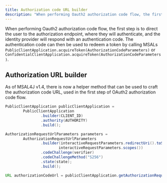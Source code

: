 ```yaml
---
title: Authorization code URL builder
description: "When performing Oauth2 authorization code flow, the first step is to direct the user to the authorization endpoint, where they will authenticate, and the identity provider will respond with an authentication code."
---
```


When performing Oauth2 authorization code flow, the first step is to direct the user to the authorization endpoint, where they will authenticate, and the identity provider will respond with an authentication code. The authentication code can then be used to redeem a token by calling MSALs `PublicClientApplication.acquireToken(AuthorizationCodeParameters)` or `ConfidentialClientApplication.acquireToken(AuthorizationCodeParameters)`. 

## Authorization URL builder

As of MSAL4J v1.4, there is now a helper method that can be used to craft the authorization code URL, used in the first step of OAuth2 authorization code flow. 

```java
PublicClientApplication publicClientApplication =
        PublicClientApplication
                .builder(CLIENT_ID)
                .authority(AUTHORITY)
                .build();

AuthorizationRequestUrlParameters parameters =
        AuthorizationRequestUrlParameters
                .builder(interactiveRequestParameters.redirectUri().toString(),
                        interactiveRequestParameters.scopes())
                .codeChallenge(verifier)
                .codeChallengeMethod("S256")
                .state(state);
                .build();

URL authorizationCodeUrl = publicClientApplication.getAuthorizationRequestUrl(parameters);
```
